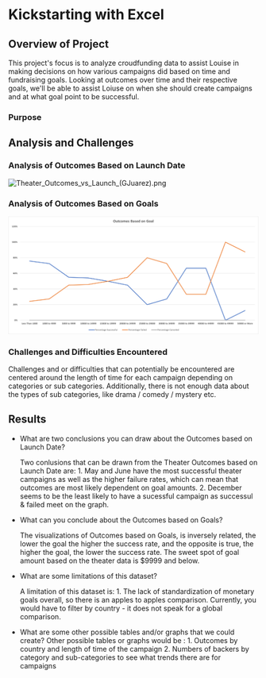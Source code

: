 # Kickstarting with Excel

## Overview of Project
   This project's focus is to analyze croudfunding data to assist Louise in making decisions on how various campaigns did based on time and fundraising goals.  Looking at outcomes over time and their respective goals, we'll be able to assist Loiuse on when she should create campaigns and at what goal point to be successful.

### Purpose

## Analysis and Challenges

### Analysis of Outcomes Based on Launch Date
![Theater_Outcomes_vs_Launch_(GJuarez).png](Resources/Theater_Outcomes_vs_Goals.png)

### Analysis of Outcomes Based on Goals
![Outcomes_vs_Goals.png](Resources/Outcomes_vs_Goals.png)

### Challenges and Difficulties Encountered
   Challenges and or difficulties that can potentially be encountered are centered around the length of time for each campaign depending on categories or sub categories.  Additionally, there is not enough data about the types of sub categories, like drama / comedy / mystery etc.

## Results
- What are two conclusions you can draw about the Outcomes based on Launch Date?

   Two conlusions that can be drawn from the Theater Outcomes based on Launch Date are:
       1.  May and June have the most successful theater campaigns as well as the higher failure rates, which can mean that outcomes are most likely dependent on                  goal amounts.
       2.  December seems to be the least likely to have a sucessful campaign as successul & failed meet on the graph.

- What can you conclude about the Outcomes based on Goals?

     The visualizations of Outcomes based on Goals, is inversely related, the lower the goal the higher the success rate, and the opposite is true, the higher the          goal, the lower the success rate.  The sweet spot of goal amount based on the theater data is $9999 and below.
     
- What are some limitations of this dataset?

     A limitation of this dataset is:
        1. The lack of standardization of monetary goals overall, so there is an apples to apples comparison.  Currently, you would have to filter by country - it                does not speak for a global comparison.

- What are some other possible tables and/or graphs that we could create?
      Other possible tables or graphs would be :
         1. Outcomes by country and length of time of the campaign
         2. Numbers of backers by category and sub-categories to see what trends there are for campaigns
